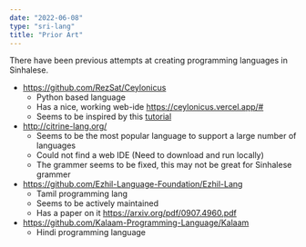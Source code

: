 ```yaml
---
date: "2022-06-08"
type: "sri-lang"
title: "Prior Art"
---
```


There have been previous attempts at creating programming languages in Sinhalese. 

- https://github.com/RezSat/Ceylonicus
    - Python based language
    - Has a nice, working web-ide https://ceylonicus.vercel.app/#
    - Seems to be inspired by this [tutorial](https://github.com/davidcallanan/py-myopl-code)
- http://citrine-lang.org/
    - Seems to be the most popular language to support a large number of languages
    - Could not find a web IDE (Need to download and run locally)
    - The grammer seems to be fixed, this may not be great for Sinhalese grammer
- https://github.com/Ezhil-Language-Foundation/Ezhil-Lang
    - Tamil programming lang
    - Seems to be actively maintained
    - Has a paper on it https://arxiv.org/pdf/0907.4960.pdf 
- https://github.com/Kalaam-Programming-Language/Kalaam
    - Hindi programming language
